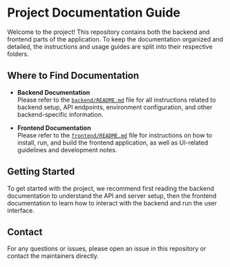 # Project Documentation Guide

Welcome to the project! This repository contains both the backend and frontend parts of the application. To keep the documentation organized and detailed, the instructions and usage guides are split into their respective folders.

## Where to Find Documentation

- **Backend Documentation**  
  Please refer to the [`backend/README.md`](./backend/README.md) file for all instructions related to backend setup, API endpoints, environment configuration, and other backend-specific information.

- **Frontend Documentation**  
  Please refer to the [`frontend/README.md`](./frontend/README.md) file for instructions on how to install, run, and build the frontend application, as well as UI-related guidelines and development notes.

## Getting Started

To get started with the project, we recommend first reading the backend documentation to understand the API and server setup, then the frontend documentation to learn how to interact with the backend and run the user interface.

## Contact

For any questions or issues, please open an issue in this repository or contact the maintainers directly.
